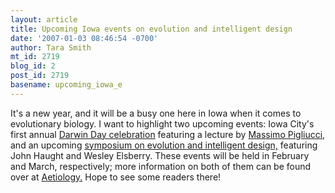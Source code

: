 ```yaml
---
layout: article
title: Upcoming Iowa events on evolution and intelligent design
date: '2007-01-03 08:46:54 -0700'
author: Tara Smith
mt_id: 2719
blog_id: 2
post_id: 2719
basename: upcoming_iowa_e
---
```

It's a new year, and it will be a busy one here in Iowa when it comes to evolutionary biology.  I want to highlight two upcoming events:  Iowa City's first annual [Darwin Day celebration](http://www.iowacitydarwinday.org/) featuring a lecture by [Massimo Pigliucci](http://www.genotypebyenvironment.org/), and an upcoming [symposium on evolution and intelligent design,](http://spurr.pls.uni.edu/eid/Site/Home.html) featuring John Haught and Wesley Elsberry.  These events will be held in February and March, respectively; more information on both of them can be found over at [Aetiology.](http://scienceblogs.com/aetiology/2007/01/upcoming_iowa_events.php#more)  Hope to see some readers there!
